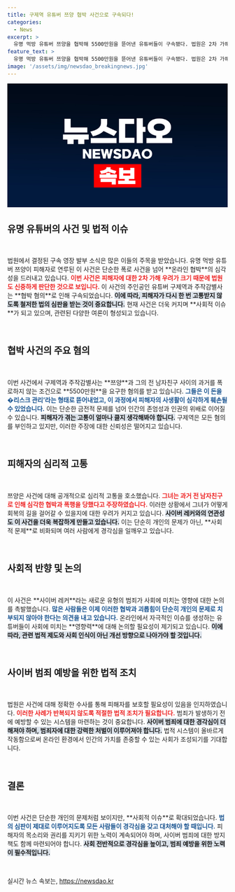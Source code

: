 ```yaml
---
title: 구제역 유튜버 쯔양 협박 사건으로 구속되다!
categories:
  - News
excerpt: >
  유명 먹방 유튜버 쯔양을 협박해 5500만원을 뜯어낸 유튜버들이 구속됐다. 법원은 2차 가해 우려를 이유로 구속 영장을 발부하며, 사이버 레커의 폐해에 대한 논란이 점화되고 있다. 클릭하면 사건의 전말을 확인해보세요!
feature_text: >
  유명 먹방 유튜버 쯔양을 협박해 5500만원을 뜯어낸 유튜버들이 구속됐다. 법원은 2차 가해 우려를 이유로 구속 영장을 발부하며, 사이버 레커의 폐해에 대한 논란이 점화되고 있다. 클릭하면 사건의 전말을 확인해보세요!
image: '/assets/img/newsdao_breakingnews.jpg'
---
```


<p><img src="/assets/img/newsdao_breakingnews.jpg" alt="koreaapp 속보" /></p>

<h2 data-ke-size="size26">유명 유튜버의 사건 및 법적 이슈</h2>

<p data-ke-size="size16">&nbsp;</p>

<p data-ke-size="size16">법원에서 결정된 구속 영장 발부 소식은 많은 이들의 주목을 받았습니다. 유명 먹방 유튜버 쯔양이 피해자로 연루된 이 사건은 단순한 폭로 사건을 넘어 **온라인 협박**의 심각성을 드러내고 있습니다. <b><span style="color: #ee2323;">이번 사건은 피해자에 대한 2차 가해 우려가 크기 때문에 법원도 신중하게 판단한 것으로 보입니다.</span></b> 이 사건의 주인공인 유튜버 구제역과 주작감별사는 **협박 혐의**로 인해 구속되었습니다. <b><span style="background-color: #21538527;">이에 따라, 피해자가 다시 한 번 고통받지 않도록 철저한 법의 심판을 받는 것이 중요합니다.</span></b> 현재 사건은 더욱 커지며 **사회적 이슈**가 되고 있으며, 관련된 다양한 여론이 형성되고 있습니다.</p>

<p data-ke-size="size16">&nbsp;</p>

<h2 data-ke-size="size26">협박 사건의 주요 혐의</h2>

<p data-ke-size="size16">&nbsp;</p>

<p data-ke-size="size16">이번 사건에서 구제역과 주작감별사는 **쯔양**과 그의 전 남자친구 사이의 과거를 폭로하지 않는 조건으로 **5500만원**을 요구한 혐의를 받고 있습니다. <b><span style="color: #1a5490;">그들은 이 돈을 �리스크 관리’라는 형태로 뜯어내었고, 이 과정에서 피해자의 사생활이 심각하게 훼손될 수 있었습니다.</span></b> 이는 단순한 금전적 문제를 넘어 인간의 존엄성과 인권의 위배로 이어질 수 있습니다. <b><span style="background-color: #21538527;">피해자가 겪는 고통이 얼마나 클지 생각해봐야 합니다.</span></b> 구제역은 모든 혐의를 부인하고 있지만, 이러한 주장에 대한 신뢰성은 떨어지고 있습니다.</p>

<p data-ke-size="size16">&nbsp;</p>

<h2 data-ke-size="size26">피해자의 심리적 고통</h2>

<p data-ke-size="size16">&nbsp;</p>

<p data-ke-size="size16">쯔양은 사건에 대해 공개적으로 심리적 고통을 호소했습니다. <b><span style="color: #ee2323;">그녀는 과거 전 남자친구로 인해 심각한 협박과 폭행을 당했다고 주장하였습니다.</span></b> 이러한 상황에서 그녀가 어떻게 회복의 길을 걸어갈 수 있을지에 대한 우려가 커지고 있습니다. <b><span style="background-color: #21538527;">사이버 레커와의 연관성도 이 사건을 더욱 복잡하게 만들고 있습니다.</span></b> 이는 단순히 개인의 문제가 아닌, **사회적 문제**로 비화되며 여러 사람에게 경각심을 일깨우고 있습니다.</p>

<p data-ke-size="size16">&nbsp;</p>

<h2 data-ke-size="size26">사회적 반향 및 논의</h2>

<p data-ke-size="size16">&nbsp;</p>

<p data-ke-size="size16">이 사건은 **사이버 레커**라는 새로운 유형의 범죄가 사회에 미치는 영향에 대한 논의를 촉발했습니다. <b><span style="color: #1a5490;">많은 사람들은 이제 이러한 협박과 괴롭힘이 단순히 개인의 문제로 치부되지 않아야 한다는 의견을 내고 있습니다.</span></b> 온라인에서 자극적인 이슈를 생성하는 유튜버들이 사회에 미치는 **영향력**에 대해 논의할 필요성이 제기되고 있습니다. <b><span style="background-color: #21538527;">이에 따라, 관련 법적 제도와 사회 인식이 아닌 개선 방향으로 나아가야 할 것입니다.</span></b></p>

<p data-ke-size="size16">&nbsp;</p>

<h2 data-ke-size="size26">사이버 범죄 예방을 위한 법적 조치</h2>

<p data-ke-size="size16">&nbsp;</p>

<p data-ke-size="size16">법원은 사건에 대해 정확한 수사를 통해 피해자를 보호할 필요성이 있음을 인지하였습니다. <b><span style="color: #ee2323;">이러한 사례가 반복되지 않도록 적절한 법적 조치가 필요합니다.</span></b> 범죄가 발생하기 전에 예방할 수 있는 시스템을 마련하는 것이 중요합니다. <b><span style="background-color: #21538527;">사이버 범죄에 대한 경각심이 더해져야 하며, 범죄자에 대한 강력한 처벌이 이루어져야 합니다.</span></b> 법적 시스템이 올바르게 작동함으로써 온라인 환경에서 인간의 가치를 존중할 수 있는 사회가 조성되기를 기대합니다.</p>

<p data-ke-size="size16">&nbsp;</p>

<h2 data-ke-size="size26">결론</h2>

<p data-ke-size="size16">&nbsp;</p>

<p data-ke-size="size16">이번 사건은 단순한 개인의 문제처럼 보이지만, **사회적 이슈**로 확대되었습니다. <b><span style="color: #1a5490;">법의 심판이 제대로 이루어지도록 모든 사람들이 경각심을 갖고 대처해야 할 때입니다.</span></b> 피해자의 목소리와 권리를 지키기 위한 노력이 계속되어야 하며, 사이버 범죄에 대한 방지책도 함께 마련되어야 합니다. <b><span style="background-color: #21538527;">사회 전반적으로 경각심을 높이고, 범죄 예방을 위한 노력이 필수적입니다.</span></b></p>

<p data-ke-size="size16">&nbsp;</p>
실시간 뉴스 속보는, <a href="https://newsdao.kr" rel="dofollow">https://newsdao.kr</a>



